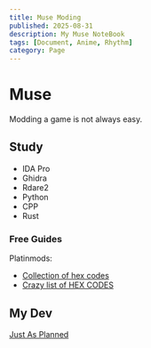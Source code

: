 ```yaml
---
title: Muse Moding
published: 2025-08-31
description: My Muse NoteBook
tags: [Document, Anime, Rhythm]
category: Page
---
```


# Muse

Modding a game is not always easy.

## Study

- IDA Pro
- Ghidra
- Rdare2
- Python
- CPP
- Rust

### Free Guides

Platinmods:

- [Collection of hex codes](https://platinmods.com/threads/my-hex-codes.146943/)
- [Crazy list of HEX CODES](https://platinmods.com/threads/crazy-list-of-hex-codes.204057/)

## My Dev

[Just As Planned](/posts/muse/jap/)
